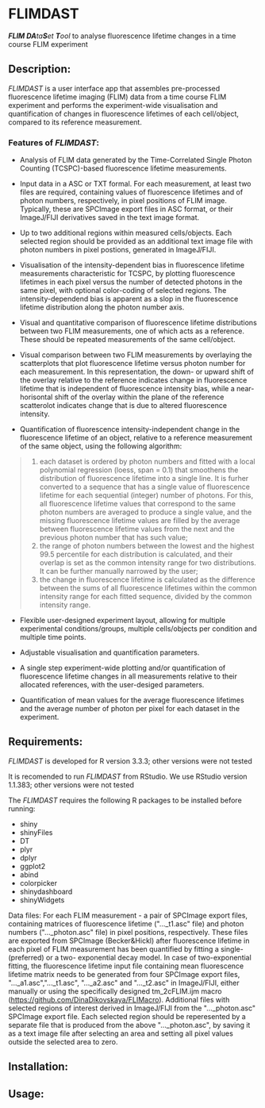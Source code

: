 # FLIMDAST
_**FLIM DA**ta**S**et **T**ool_ to analyse fluorescence lifetime changes in a time course FLIM experiment

## Description:
*FLIMDAST* is a user interface app that assembles pre-processed fluorescence lifetime imaging (FLIM) data from a time course FLIM experiment and performs the experiment-wide visualisation and quantification of changes in fluorescence lifetimes of each cell/object, compared to its reference measurement.

### Features of _**FLIMDAST**_:
 - Analysis of FLIM data generated by the Time-Correlated Single Photon Counting (TCSPC)-based fluorescence lifetime measurements. 
 
 - Input data in a ASC or TXT formal. For each measurement, at least two files are required, containing values of fluorescence lifetimes and of photon numbers, respectively, in pixel positions of FLIM image. Typically, these are SPCImage export files in ASC format, or their ImageJ/FIJI derivatives saved in the text image format. 
 
 - Up to two additional regions within measured cells/objects. Each selected region should be provided as an additional text image file with photon numbers in pixel postions, generated in ImageJ/FIJI.
 
 - Visualisation of the intensity-dependent bias in fluorescence lifetime measurements characteristic for TCSPC, by plotting fluorescence lifetimes in each pixel versus the number of detected photons in the same pixel, with optional color-coding of selected regions. The intensity-dependend bias is apparent as a slop in the fluorescence lifetime distribution along the photon number axis.
 
 - Visual and quantitative comparison of fluorescence lifetime distributions between two FLIM measurements, one of which acts as a reference.  These should be repeated measurements of the same cell/object.
 
 - Visual comparison between two FLIM measurements by overlaying the scatterplots that plot fluorescence lifetime versus photon number for each measurement. In this representation, the down- or upward shift of the overlay relative to the reference indicates change in fluorescence lifetime that is independent of fluorescence intensity bias, while a near-horisontal shift of the overlay within the plane of the reference scatterolot indicates change that is due to altered fluorescence intensity. 
 
 - Quantification of fluorescence intensity-independent change in the fluorescence lifetime of an object, relative to a reference measurement of the same object, using the following algorithm: 
  > 1) each dataset is ordered by photon numbers and fitted with a local polynomial regression (loess, span = 0.1) that smoothens the distribution of fluorescence lifetime into a single line. It is furher converted to a sequence that has a single value of fluorescence lifetime for each sequential (integer) number of photons. For this, all fluorescence lifetime values that correspond to the same photon numbers are averaged to produce a single value, and the missing fluorescence lifetime values are filled by the average between fluorescence lifetime values from the next and the previous photon number that has such value; 
  > 2) the range of photon numbers between the lowest and the highest 99.5 percentile for each distribution is calculated, and their overlap is set as the common intensity range for two distributions. It can be further manually narrowed by the user;
  > 3) the change in fluorescence lifetime is calculated as the difference between the sums of all fluorescence lifetimes within the common intensity range for each fitted sequence, divided by the common intensity range.

- Flexible user-designed experiment layout, allowing for multiple experimental conditions/groups, multiple cells/objects per condition and multiple time points. 

- Adjustable visualisation and quantification parameters.

- A single step experiment-wide plotting and/or quantification of fluorescence lifetime changes in all measurements relative to their allocated references, with the user-desiged parameters.

- Quantification of mean values for the average fluorescence lifetimes and the average number of photon per pixel for each dataset in the experiment.
 
## Requirements:
_FLIMDAST_ is developed for R version 3.3.3; other versions were not tested

It is recomended to run _FLIMDAST_ from RStudio. We use RStudio version 1.1.383; other versions were not tested

The _FLIMDAST_ requires the following R packages to be installed before running:
 - shiny
 - shinyFiles
 - DT
 - plyr
 - dplyr
 - ggplot2
 - abind
 - colorpicker
 - shinydashboard
 - shinyWidgets

Data files: 
For each FLIM measurement -  a pair of SPCImage export files, containing matrices of fluorescence lifetime ("...\_t1.asc" file) and photon numbers ("...\_photon.asc" file) in pixel positions, respectively. These files are exported from SPCImage (Becker&Hickl) after fluorescence lifetime in each pixel of FLIM measurement has been quantified by fitting a single- (preferred) or a two- exponential decay model. In case of two-exponential fitting, the fluorescence lifetime input file containing mean fluorescence lifetime matrix needs to be generated from four SPCImage export files, "...\_a1.asc","...\_t1.asc", "...\_a2.asc" and "...\_t2.asc" in ImageJ/FIJI, either manually or using the specifically designed tm_2cFLIM.ijm macro (https://github.com/DinaDikovskaya/FLIMacro). 
Additional files with selected regions of interest derived in ImageJ/FIJI from the "...\_photon.asc" SPCImage export file. Each selected region should be reperesented by a separate file that is produced from the above "...\_photon.asc", by saving it as a text image file after selecting an area and setting all pixel values outside the selected area to zero.

## Installation:

## Usage:
